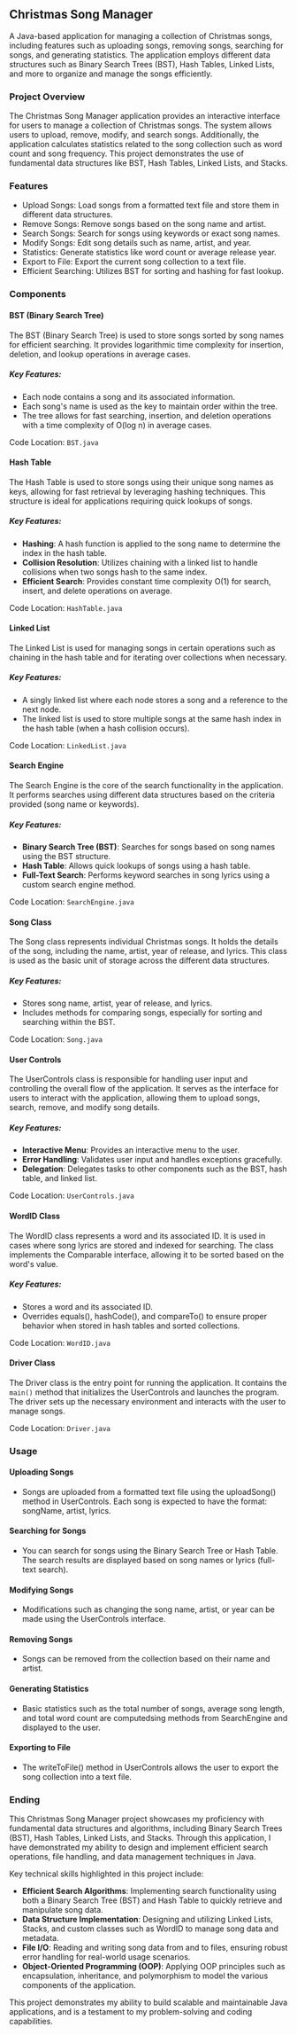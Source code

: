 ## Christmas Song Manager

A Java-based application for managing a collection of Christmas songs, including features such as uploading songs, removing songs, searching for songs, and generating statistics. The application employs different data structures such as Binary Search Trees (BST), Hash Tables, Linked Lists, and more to organize and manage the songs efficiently.

### Project Overview

The Christmas Song Manager application provides an interactive interface for users to manage a collection of Christmas songs. The system allows users to upload, remove, modify, and search songs. Additionally, the application calculates statistics related to the song collection such as word count and song frequency. This project demonstrates the use of fundamental data structures like BST, Hash Tables, Linked Lists, and Stacks.

### Features

* Upload Songs: Load songs from a formatted text file and store them in different data structures.
* Remove Songs: Remove songs based on the song name and artist.
* Search Songs: Search for songs using keywords or exact song names.
* Modify Songs: Edit song details such as name, artist, and year.
* Statistics: Generate statistics like word count or average release year.
* Export to File: Export the current song collection to a text file.
* Efficient Searching: Utilizes BST for sorting and hashing for fast lookup.

### Components

#### BST (Binary Search Tree)

The BST (Binary Search Tree) is used to store songs sorted by song names for efficient searching. It provides logarithmic time complexity for insertion, deletion, and lookup operations in average cases.

##### Key Features:

* Each node contains a song and its associated information.
* Each song's name is used as the key to maintain order within the tree.
* The tree allows for fast searching, insertion, and deletion operations with a time complexity of O(log n) in average cases.

Code Location: `BST.java`

#### Hash Table

The Hash Table is used to store songs using their unique song names as keys, allowing for fast retrieval by leveraging hashing techniques. This structure is ideal for applications requiring quick lookups of songs.

##### Key Features:

* **Hashing**: A hash function is applied to the song name to determine the index in the hash table.
* **Collision Resolution**: Utilizes chaining with a linked list to handle collisions when two songs hash to the same index.
* **Efficient Search**: Provides constant time complexity O(1) for search, insert, and delete operations on average.

Code Location: `HashTable.java`

#### Linked List

The Linked List is used for managing songs in certain operations such as chaining in the hash table and for iterating over collections when necessary.

##### Key Features:

* A singly linked list where each node stores a song and a reference to the next node.
* The linked list is used to store multiple songs at the same hash index in the hash table (when a hash collision occurs).

Code Location: `LinkedList.java`

#### Search Engine

The Search Engine is the core of the search functionality in the application. It performs searches using different data structures based on the criteria provided (song name or keywords).

##### Key Features:

* **Binary Search Tree (BST)**: Searches for songs based on song names using the BST structure.
* **Hash Table**: Allows quick lookups of songs using a hash table.
* **Full-Text Search**: Performs keyword searches in song lyrics using a custom search engine method.

Code Location: `SearchEngine.java`

#### Song Class

The Song class represents individual Christmas songs. It holds the details of the song, including the name, artist, year of release, and lyrics. This class is used as the basic unit of storage across the different data structures.

##### Key Features: 

* Stores song name, artist, year of release, and lyrics.
* Includes methods for comparing songs, especially for sorting and searching within the BST.

Code Location: `Song.java`

#### User Controls

The UserControls class is responsible for handling user input and controlling the overall flow of the application. It serves as the interface for users to interact with the application, allowing them to upload songs, search, remove, and modify song details.

##### Key Features:

* **Interactive Menu**: Provides an interactive menu to the user.
* **Error Handling**: Validates user input and handles exceptions gracefully.
* **Delegation**: Delegates tasks to other components such as the BST, hash table, and linked list.

Code Location: `UserControls.java`

#### WordID Class

The WordID class represents a word and its associated ID. It is used in cases where song lyrics are stored and indexed for searching. The class implements the Comparable interface, allowing it to be sorted based on the word's value.

##### Key Features:

* Stores a word and its associated ID.
* Overrides equals(), hashCode(), and compareTo() to ensure proper behavior when stored in hash tables and sorted collections.

Code Location: `WordID.java`

#### Driver Class

The Driver class is the entry point for running the application. It contains the `main()` method that initializes the UserControls and launches the program. The driver sets up the necessary environment and interacts with the user to manage songs.

Code Location: `Driver.java`

### Usage

#### Uploading Songs
* Songs are uploaded from a formatted text file using the uploadSong() method in UserControls. Each song is expected to have the format: songName, artist, lyrics.

#### Searching for Songs
* You can search for songs using the Binary Search Tree or Hash Table. The search results are displayed based on song names or lyrics (full-text search).

#### Modifying Songs
* Modifications such as changing the song name, artist, or year can be made using the UserControls interface.

#### Removing Songs
* Songs can be removed from the collection based on their name and artist.

#### Generating Statistics
* Basic statistics such as the total number of songs, average song length, and total word count are computedsing methods from SearchEngine and displayed to the user.

#### Exporting to File
* The writeToFile() method in UserControls allows the user to export the song collection into a text file.

### Ending

This Christmas Song Manager project showcases my proficiency with fundamental data structures and algorithms, including Binary Search Trees (BST), Hash Tables, Linked Lists, and Stacks. Through this application, I have demonstrated my ability to design and implement efficient search operations, file handling, and data management techniques in Java.

Key technical skills highlighted in this project include:

* **Efficient Search Algorithms**: Implementing search functionality using both a Binary Search Tree (BST) and Hash Table to quickly retrieve and manipulate song data.
* **Data Structure Implementation**: Designing and utilizing Linked Lists, Stacks, and custom classes such as WordID to manage song data and metadata.
* **File I/O**: Reading and writing song data from and to files, ensuring robust error handling for real-world usage scenarios.
* **Object-Oriented Programming (OOP)**: Applying OOP principles such as encapsulation, inheritance, and polymorphism to model the various components of the application.


This project demonstrates my ability to build scalable and maintainable Java applications, and is a testament to my problem-solving and coding capabilities.
